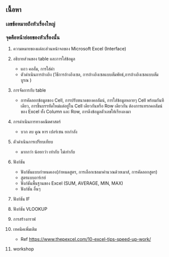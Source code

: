 ## เนื้อหา

### เลขข้อหมายถึงหัวเรื่องใหญ่ 
### จุดคือหน้าย่อยของหัวเรื่องนั้น
1.	ความหมายของแต่ละส่วนหน้าจอของ Microsoft Excel (Interface)

2.	อธิบายส่วนของ table และการใส่ข้อมูล
    -	แถว คอลั่ม, การใส่ค่า
    -	ตัวดำเนินการอ้างอิง (วิธีการอ้างอิงเซล, การอ้างอิงเซลแบบสัมพัทธ์,การอ้างอิงเซลแบบสัมบูรณ )
3.	การจัดการกับ table
    -	การคัดลอกข้อมูลของ Cell, การปรับขนาดของคอลัมน์, การใส่ข้อมูลหลายๆ Cell พร้อมกันทีเดียว, การขึ้นบรรทัดใหม่แต่อยู่ใน Cell เดียวกันหรือ Row เดียวกัน
ต้องการแทรกคอลัมน์ของ Excel ทั้ง Column และ Row, การดึงข้อมูลตัวเลขให้เรียงลงมา

4.	การดำเนินการทางคณิตศาสตร์ 
    -	บวก ลบ คูณ หาร เปอร์เซน ยกกำลัง
  
5.	ตัวดำเนินการเปรียบเทียบ
    -	มากกว่า น้อยกว่า เท่ากับ ไม่เท่ากับ
  
6.	ฟังก์ชัน
    -	ฟังก์ชันแบบกำหนดเอง(กำหนดสูตร, การเลือกเซลมาคำนวณด้วยเมาส์, การคัดลอกสูตร)
    -	สูตรแบบอาร์เรย์
    -	ฟังก์ชันพื้นฐานของ Excel (SUM, AVERAGE, MIN, MAX)
    -	ฟังก์ชัน อื่นๆ
  
7.	ฟังก์ชัน IF 

8.	ฟังก์ชัน VLOOKUP

9.	การสร้างกราฟ

10.	เทคนิคเพิ่มเติม
    -	Ref https://www.thepexcel.com/10-excel-tips-speed-up-work/
11. workshop

